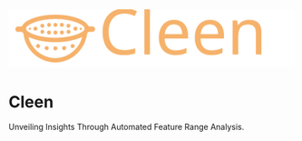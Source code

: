 <div align="center"><img src="https://github.com/yinsn/cleen/blob/develop/docs/images/Cleen.svg" width="600"/></div>

# Cleen

Unveiling Insights Through Automated Feature Range Analysis.
